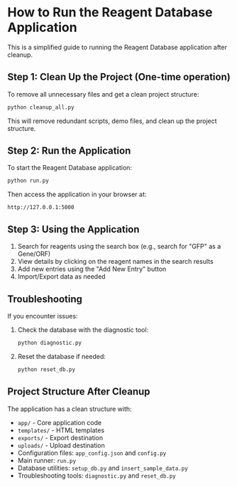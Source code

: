 # How to Run the Reagent Database Application

This is a simplified guide to running the Reagent Database application after cleanup.

## Step 1: Clean Up the Project (One-time operation)

To remove all unnecessary files and get a clean project structure:

```bash
python cleanup_all.py
```

This will remove redundant scripts, demo files, and clean up the project structure.

## Step 2: Run the Application

To start the Reagent Database application:

```bash
python run.py
```

Then access the application in your browser at:
```
http://127.0.0.1:5000
```

## Step 3: Using the Application

1. Search for reagents using the search box (e.g., search for "GFP" as a Gene/ORF)
2. View details by clicking on the reagent names in the search results
3. Add new entries using the "Add New Entry" button
4. Import/Export data as needed

## Troubleshooting

If you encounter issues:

1. Check the database with the diagnostic tool:
   ```bash
   python diagnostic.py
   ```

2. Reset the database if needed:
   ```bash
   python reset_db.py
   ```

## Project Structure After Cleanup

The application has a clean structure with:

- `app/` - Core application code
- `templates/` - HTML templates 
- `exports/` - Export destination
- `uploads/` - Upload destination
- Configuration files: `app_config.json` and `config.py`
- Main runner: `run.py`
- Database utilities: `setup_db.py` and `insert_sample_data.py`
- Troubleshooting tools: `diagnostic.py` and `reset_db.py`
